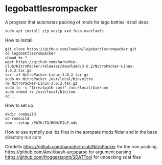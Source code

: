 # legobattlesrompacker
A program that automates packing of mods for lego battles
install deps
```
sudo apt install zip unzip xxd fuse-overlayfs

```


How to install
```
git clone https://github.com/lnee94/legobattlesrompacker.git
cd legobattlesrompacker
chmod +x *
wget https://github.com/haroohie-club/NitroPacker/releases/download/3.0.2/NitroPacker-Linux-3.0.2.tar.gz
tar -xf NitroPacker-Linux-3.0.2.tar.gz
sudo mv NitroPacker /usr/local/bin/nitro
rm NitroPacker-Linux-3.0.2.tar.gz
sudo ln -s "$(realpath com)" /usr/local/bin/com
sudo chmod +x /usr/local/bin/com
cd ..
```

How to set up
```
mkdir rombuild
cd rombuild
com --setup /PATH/TO/ROM/FILE.nds
```
How to use symplly put lbz files in the apropate mods filder and in the base directory run com








Creddits 
https://github.com/haroohie-club/NitroPacker for the rom packing
https://github.com/Anvil/bash-argsparse for argument parsing
https://github.com/froggestspirit/SDATTool for unpacking sdat files
